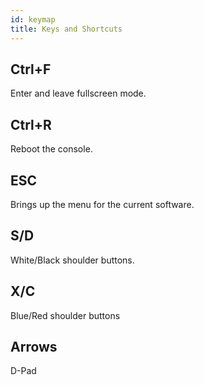 ```yaml
---
id: keymap
title: Keys and Shortcuts
---
```


## Ctrl+F

Enter and leave fullscreen mode.

## Ctrl+R

Reboot the console.

## ESC

Brings up the menu for the current software.

## S/D

White/Black shoulder buttons.

## X/C

Blue/Red shoulder buttons

## Arrows

D-Pad
